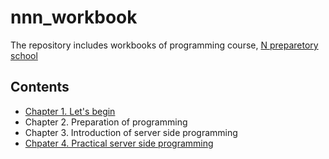 # nnn_workbook

The repository includes workbooks of programming course, [N preparetory school](https://www.nnn.ed.nico/)

## Contents
- [Chapter 1. Let's begin](https://github.com/ababa893/nnn_workbook/tree/master/01)
- Chapter 2. Preparation of programming
- Chapter 3. Introduction of server side programming
- [Chpater 4. Practical server side programming](https://github.com/ababa893/nnn_workbook/tree/master/04)